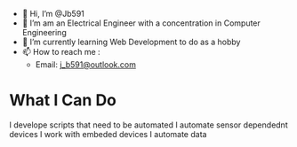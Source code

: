 - 👋 Hi, I’m @Jb591
- 👀 I’m am an Electrical Engineer with a concentration in Computer Engineering
- 🌱 I’m currently learning Web Development to do as a hobby 
- 📫 How to reach me : 
  -  Email: j_b591@outlook.com
# What I Can Do

I develope scripts that need to be automated
I automate sensor dependednt devices
I work with embeded devices
I automate data 

<!---
Jb591/Jb591 is a ✨ special ✨ repository because its `README.md` (this file) appears on your GitHub profile.
You can click the Preview link to take a look at your changes.
--->
